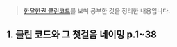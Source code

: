> [한달한권 클린코드](https://zero-base.co.kr/category_dev_camp/cleancode_1book)를 보며 공부한 것을 정리한 내용입니다.

## 1. 클린 코드와 그 첫걸음 네이밍 p.1~38
